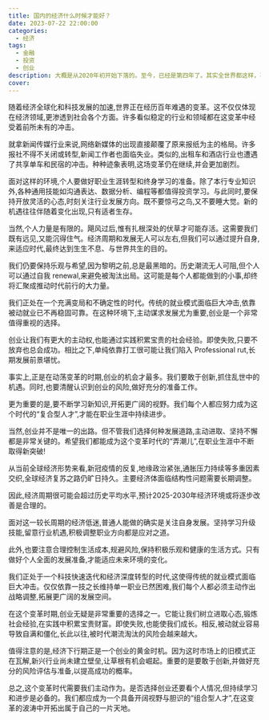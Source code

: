 ```yaml
---
title: 国内的经济什么时候才能好？
date: 2023-07-22 22:00:00
categories:
  - 经济
tags:
  - 金融
  - 投资
  - 创业
description: 大概是从2020年初开始下落的。至今，已经是第四年了。其实全世界都这样，不仅是中国。大家都不好过。
cover: 
---
```


随着经济全球化和科技发展的加速,世界正在经历百年难遇的变革。这不仅仅体现在经济领域,更渗透到社会各个方面。许多看似稳定的行业和领域都在这变革中经受着前所未有的冲击。

就拿新闻传媒行业来说,网络新媒体的出现直接颠覆了原来报纸为主的格局。许多报社不得不关闭或转型,新闻工作者也面临失业。类似的,出租车和酒店行业也遭遇了共享单车和民宿的冲击。种种迹象表明,这场变革仍在继续,并会更加剧烈。

面对这样的环境,个人要做好职业生涯转型和终身学习的准备。除了本行专业知识外,各种通用技能如沟通表达、数据分析、编程等都值得投资学习。与此同时,要保持开放灵活的心态,时刻关注行业发展方向。既不要惊弓之鸟,又不要睡大觉。新的机遇往往伴随着变化出现,只有适者生存。

当然,个人力量是有限的。飓风过后,惟有扎根深处的伏草才可能存活。这需要我们既有远见,又能沉得住气。经济周期和发展无人可以左右,但我们可以通过提升自身,来适应时代,最终达到生生不息、与世界共生的目的。

我们仍要保持乐观与希望,因为黎明之前,总是最黑暗的。历史潮流无人可阻,但个人可以通过自我 renewal,来避免被淘汰出局。这可能是每个人都能做到的小事,却终将汇聚成推动时代前行的大力量。

我们正处在一个充满变局和不确定性的时代。传统的就业模式面临巨大冲击,依靠被动就业已不再稳固可靠。在这种环境下,主动谋求发展尤为重要,创业是一个非常值得重视的选择。

创业让我们有更大的主动权,也能通过实践积累宝贵的社会经验。即使失败,只要不放弃也总会成功。相比之下,单纯依靠打工很可能让我们陷入 Professional rut,长期发展前景堪忧。

事实上,正是在动荡变革的时期,创业的机会才最多。我们要敢于创新,抓住乱世中的机遇。同时,也要清醒认识到创业的风险,做好充分的准备工作。

更为重要的是,要不断学习新知识,开拓更广阔的视野。我们每个人都应努力成为这个时代的“复合型人才”,才能在职业生涯中持续进步。

当然,创业并不是唯一的出路。但不管我们选择何种发展道路,主动进取、坚持不懈都是非常关键的。希望我们都能成为这个变革时代的“弄潮儿”,在职业生涯中不断取得新突破!

从当前全球经济形势来看,新冠疫情的反复,地缘政治紧张,通胀压力持续等多重因素交织,全球经济复苏之路仍旷日持久。主要经济体面临结构性问题需要长期调整。

因此,经济周期很可能会超过历史平均水平,预计2025-2030年经济环境或将逐步改善是合理的。

面对这一较长周期的经济低迷,普通人能做的确实是关注自身发展。坚持学习升级技能,留意行业机遇,积极调整职业方向都是应对之道。

此外,也要注意合理控制生活成本,规避风险,保持积极乐观和健康的生活方式。只有做好个人全面的发展准备,才能适应未来环境的变化。

我们正处于一个科技快速迭代和经济深度转型的时代,这使得传统的就业模式面临巨大冲击。仅仅依靠一技之长维持单一职业已然困难,我们每个人都必须主动作出战略调整,拓展更广阔的发展空间。

在这个变革时期,创业无疑是非常重要的选择之一。它能让我们树立进取心态,锻炼社会经验,在实践中积累宝贵财富。即使失败,也能使我们成长。相反,被动就业容易导致自满和僵化,长此以往,被时代潮流淘汰的风险会越来越大。

值得注意的是,经济下行期正是一个创业的黄金时机。因为这时市场上的旧模式正在瓦解,新兴行业尚未建立壁垒,让草根有机会崛起。重要的是要敢于创新,并做好充分的风险评估与准备,以提高成功的概率。

总之,这个变革时代需要我们主动作为。是否选择创业还要看个人情况,但持续学习和进步是必备的。我们都应成为一个具备开阔视野与胆识的“组合型人才”,在这变革的波涛中开拓出属于自己的一片天地。